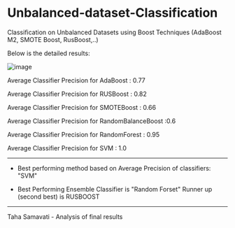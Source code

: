 # Unbalanced-dataset-Classification
Classification on Unbalanced Datasets using Boost Techniques (AdaBoost M2, SMOTE Boost, RusBoost,..)

Below is the detailed results:

![image](https://github.com/tahasamavati/Unbalanced-dataset-Classification/blob/main/results.png)

Average Classifier Precision for AdaBoost :          0.77

Average Classifier Precision for RUSBoost :          0.82

Average Classifier Precision for SMOTEBoost :        0.66

Average Classifier Precision for RandomBalanceBoost :0.6

Average Classifier Precision for RandomForest :      0.95

Average Classifier Precision for SVM :               1.0

--------------------------------------------------------------
* Best performing method based on Average Precision of classifiers: "SVM"

* Best Performing Ensemble Classifier is "Random Forset" Runner up (second best) is RUSBOOST
--------------------------------------------------------------------------------

Taha Samavati - Analysis of final results
